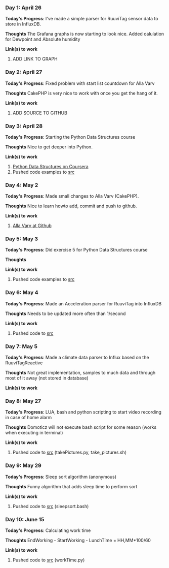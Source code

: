 <!---
# 100 Days Of Code - Log

### Day 0: February 30, 2016 (Example 1)
##### (delete me or comment me out)

**Today's Progress**: Fixed CSS, worked on canvas functionality for the app.

**Thoughts:** I really struggled with CSS, but, overall, I feel like I am slowly getting better at it. Canvas is still new for me, but I managed to figure out some basic functionality.

**Link to work:** [Calculator App](http://www.example.com)
--->

### Day 1: April 26

**Today's Progress**: I've made a simple parser for RuuviTag sensor data to store in InfluxDB.

**Thoughts** The Grafana graphs is now starting to look nice. Added calulation for Dewpoint and Absolute humidity

**Link(s) to work**
1. ADD LINK TO GRAPH

### Day 2: April 27

**Today's Progress**: Fixed problem with start list countdown for Alla Varv

**Thoughts** CakePHP is very nice to work with once you get the hang of it.

**Link(s) to work**
1. ADD SOURCE TO GITHUB

### Day 3: April 28

**Today's Progress**: Starting the Python Data Structures course

**Thoughts** Nice to get deeper into Python.

**Link(s) to work**
1. [Python Data Structures on Coursera](https://www.coursera.org/learn/python-data)
2. Pushed code examples to [src](https://github.com/samuelphy/100-days-of-code/tree/master/src)


### Day 4: May 2

**Today's Progress**: Made small changes to Alla Varv (CakePHP).

**Thoughts** Nice to learn howto add, commit and push to github.

**Link(s) to work**
1. [Alla Varv at Github](https://github.com/samuelphy/allavarv)

### Day 5: May 3

**Today's Progress**: Did exercise 5 for Python Data Structures course

**Thoughts**

**Link(s) to work**
1. Pushed code examples to [src](https://github.com/samuelphy/100-days-of-code/tree/master/src/ch6ex.py)

### Day 6: May 4

**Today's Progress**: Made an Acceleration parser for RuuviTag into InfluxDB

**Thoughts** Needs to be updated more often than 1/second

**Link(s) to work**
1. Pushed code to [src](https://github.com/samuelphy/100-days-of-code/tree/master/src)

### Day 7: May 5

**Today's Progress**: Made a climate data parser to Influx based on the RuuviTagReactive

**Thoughts** Not great implementation, samples to much data and through most of it away (not stored in database)

**Link(s) to work**

### Day 8: May 27

**Today's Progress**: LUA, bash and python scripting to start video recording in case of home alarm

**Thoughts** Domoticz will not execute bash script for some reason (works when executing in terminal)

**Link(s) to work**
1. Pushed code to [src](https://github.com/samuelphy/100-days-of-code/tree/master/src) (takePictures.py, take_pictures.sh)

### Day 9: May 29

**Today's Progress**: Sleep sort algorithm (anonymous)

**Thoughts** Funny algorithm that adds sleep time to perform sort

**Link(s) to work**
1. Pushed code to [src](https://github.com/samuelphy/100-days-of-code/tree/master/src) (sleepsort.bash)

### Day 10: June 15

**Today's Progress**: Calculating work time

**Thoughts** EndWorking - StartWorking - LunchTime = HH,MM*100/60

**Link(s) to work**
1. Pushed code to [src](https://github.com/samuelphy/100-days-of-code/tree/master/src) (workTime.py)

